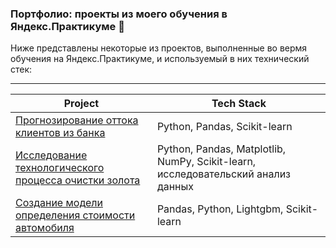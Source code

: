 
### Портфолио: проекты из моего обучения в Яндекс.Практикуме 🚀

Ниже представлены некоторые из проектов, выполненные во вермя обучения на Яндекс.Практикуме, и используемый в них технический стек:

---
| Project           | Tech Stack                             |
|-------------------|----------------------------------------|
| [Прогнозирование оттока клиентов из банка](bank_clients_departure)        | Python, Pandas, Scikit-learn       |
| [Исследование технологического процесса очистки золота ](gold_recovery)        | Python, Pandas, Matplotlib, NumPy, Scikit-learn, исследовательский анализ данных         |
| [Создание модели определения стоимости автомобиля](car_price_predict)        | Pandas, Python, Lightgbm, Scikit-learn            |
